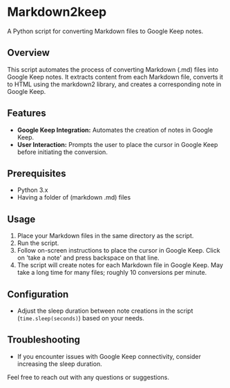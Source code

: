 # Markdown2keep

A Python script for converting Markdown files to Google Keep notes.

## Overview

This script automates the process of converting Markdown (.md) files into Google Keep notes. It extracts content from each Markdown file, converts it to HTML using the markdown2 library, and creates a corresponding note in Google Keep.

## Features

- **Google Keep Integration:** Automates the creation of notes in Google Keep.
- **User Interaction:** Prompts the user to place the cursor in Google Keep before initiating the conversion.

## Prerequisites

- Python 3.x
- Having a folder of (markdown .md) files
## Usage

1. Place your Markdown files in the same directory as the script.
2. Run the script.
3. Follow on-screen instructions to place the cursor in Google Keep. Click on 'take a note' and press backspace on that line.
4. The script will create notes for each Markdown file in Google Keep. May take a long time for many files; roughly 10 conversions per minute.

## Configuration

- Adjust the sleep duration between note creations in the script (`time.sleep(seconds)`) based on your needs.

## Troubleshooting
- If you encounter issues with Google Keep connectivity, consider increasing the sleep duration.


Feel free to reach out with any questions or suggestions.
